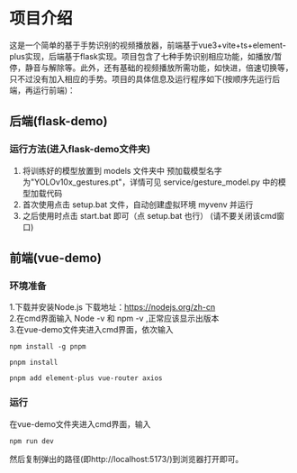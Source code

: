# 项目介绍   
这是一个简单的基于手势识别的视频播放器，前端基于vue3+vite+ts+element-plus实现，后端基于flask实现。项目包含了七种手势识别相应功能，如播放/暂停，静音与解除等。此外，还有基础的视频播放所需功能，如快进，倍速切换等，只不过没有加入相应的手势。项目的具体信息及运行程序如下(按顺序先运行后端，再运行前端)：

## 后端(flask-demo)

###  运行方法(进入flask-demo文件夹)   
1. 将训练好的模型放置到 models 文件夹中
   预加载模型名字为"YOLOv10x_gestures.pt"，详情可见 service/gesture_model.py 中的模型加载代码
2. 首次使用点击 setup.bat 文件，自动创建虚拟环境 myvenv 并运行
3. 之后使用时点击 start.bat 即可（点 setup.bat 也行）   (请不要关闭该cmd窗口)

## 前端(vue-demo)

### 环境准备   
1.下载并安装Node.js    下载地址：https://nodejs.org/zh-cn      
2.在cmd界面输入 Node -v  和   npm -v ,正常应该显示出版本   
3.在vue-demo文件夹进入cmd界面，依次输入
```
npm install -g pnpm   

pnpm install   

pnpm add element-plus vue-router axios
```

###  运行
在vue-demo文件夹进入cmd界面，输入
```
npm run dev
```
然后复制弹出的路径(即http://localhost:5173/)到浏览器打开即可。

